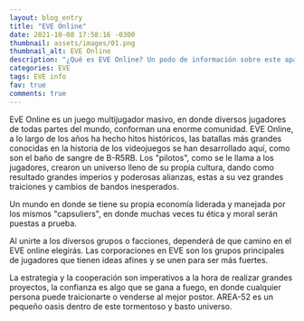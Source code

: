 ```yaml
---
layout: blog_entry
title: "EVE Online"
date: 2021-10-08 17:58:16 -0300
thumbnail: assets/images/01.png
thumbnail_alt: EVE Online
description: "¿Qué es EVE Online? Un podo de información sobre este apasionante juego en línea"
categories: EVE
tags: EVE info
fav: true
comments: true
---
```

EvE Online es un juego multijugador masivo, en donde diversos jugadores de todas partes del mundo, conforman una enorme comunidad. EVE Online, a lo largo de los años ha hecho hitos históricos, las batallas más grandes conocidas en la historia de los videojuegos se han desarrollado aquí, como son el baño de sangre de B-R5RB. Los "pilotos", como se le llama a los jugadores, crearon un universo lleno de su propia cultura, dando como resultado grandes imperios y poderosas alianzas, estas a su vez grandes traiciones y cambios de bandos inesperados.

Un mundo en donde se tiene su propia economía liderada y manejada por los mismos "capsuliers", en donde muchas veces tu ética y moral serán puestas a prueba.

Al unirte a los diversos grupos o facciones, dependerá de que camino en el EVE online elegirás. Las corporaciones en EVE son los grupos principales de jugadores que tienen ideas afines y se unen para ser más fuertes.

La estrategia y la cooperación son imperativos a la hora de realizar grandes proyectos, la confianza es algo que se gana a fuego, en donde cualquier persona puede traicionarte o venderse al mejor postor.
AREA-52 es un pequeño oasis dentro de este tormentoso y basto universo.
